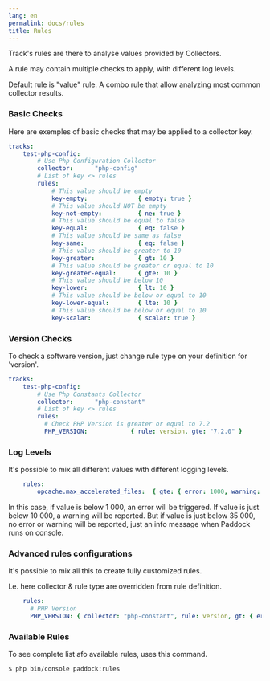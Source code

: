 ```yaml
---
lang: en
permalink: docs/rules
title: Rules
---
```

Track's rules are there to analyse values provided by Collectors.

A rule may contain multiple checks to apply, with different log levels.

Default rule is "value" rule. A combo rule that allow analyzing most common collector results.

### Basic Checks
Here are exemples of basic checks that may be applied to a collector key.

```yaml
tracks:
    test-php-config:
        # Use Php Configuration Collector
        collector:      "php-config"  
        # List of key <> rules
        rules:
            # This value should be empty
            key-empty:              { empty: true }
            # This value should NOT be empty
            key-not-empty:          { ne: true }
            # This value should be equal to false
            key-equal:              { eq: false }
            # This value should be same as false
            key-same:               { eq: false }
            # This value should be greater to 10
            key-greater:            { gt: 10 }
            # This value should be greater or equal to 10
            key-greater-equal:      { gte: 10 }
            # This value should be below 10
            key-lower:              { lt: 10 }
            # This value should be below or equal to 10
            key-lower-equal:        { lte: 10 }
            # This value should be below or equal to 10
            key-scalar:             { scalar: true }
```

### Version Checks
To check a software version, just change rule type on your definition for 'version'. 

```yaml
tracks:
    test-php-config:
        # Use Php Constants Collector
        collector:      "php-constant"  
        # List of key <> rules
        rules:
          # Check PHP Version is greater or equal to 7.2
          PHP_VERSION:            { rule: version, gte: "7.2.0" }
```

### Log Levels
It's possible to mix all different values with different logging levels.

```yaml
    rules:
        opcache.max_accelerated_files:  { gte: { error: 1000, warning: 10000, info: 35000} }
```

In this case, if value is below 1 000, an error will be triggered. 
If value is just below 10 000, a warning will be reported.
But if value is just below 35 000, no error or warning will be reported, just an info message when Paddock runs on console.

### Advanced rules configurations
It's possible to mix all this to create fully customized rules.

I.e. here collector & rule type are overridden from rule definition.
```yaml
    rules:
      # PHP Version
      PHP_VERSION: { collector: "php-constant", rule: version, gt: { error: "7.2.0", warning: "7.4.0" } }
```

### Available Rules
To see complete list afo available rules, uses this command.

```bash
$ php bin/console paddock:rules
```
